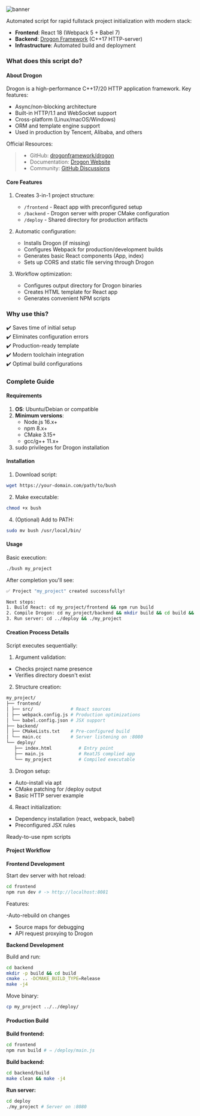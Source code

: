 ![banner](https://github.com/user-attachments/assets/3a55cba2-3988-4ab9-8093-857a17ffa455)

Automated script for rapid fullstack project initialization with modern stack:
- **Frontend**: React 18 (Webpack 5 + Babel 7)
- **Backend**: [Drogon Framework](https://github.com/drogonframework/drogon) (C++17 HTTP-server)
- **Infrastructure**: Automated build and deployment

### What does this script do?

#### About Drogon

Drogon is a high-performance C++17/20 HTTP application framework. Key features:

- Async/non-blocking architecture
- Built-in HTTP/1.1 and WebSocket support
- Cross-platform (Linux/macOS/Windows)
- ORM and template engine support
- Used in production by Tencent, Alibaba, and others

Official Resources:

> - GitHub: [drogonframework/drogon](https://github.com/drogonframework/drogon)
> - Documentation: [Drogon Website](https://drogon.org/)
> - Community: [GitHub Discussions](https://github.com/drogonframework/drogon/discussions)

#### Core Features
1. Creates 3-in-1 project structure:
   - `/frontend` - React app with preconfigured setup
   - `/backend` - Drogon server with proper CMake configuration
   - `/deploy` - Shared directory for production artifacts

2. Automatic configuration:
   - Installs Drogon (if missing)
   - Configures Webpack for production/development builds
   - Generates basic React components (App, index)
   - Sets up CORS and static file serving through Drogon

3. Workflow optimization:
   - Configures output directory for Drogon binaries
   - Creates HTML template for React app
   - Generates convenient NPM scripts

### Why use this?

✔️ Saves time of initial setup  
✔️ Eliminates configuration errors  
✔️ Production-ready template  
✔️ Modern toolchain integration  
✔️ Optimal build configurations

### Complete Guide

#### Requirements
1. **OS**: Ubuntu/Debian or compatible
2. **Minimum versions**:
   - Node.js 16.x+
   - npm 8.x+
   - CMake 3.15+
   - gcc/g++ 11.x+
3. sudo privileges for Drogon installation

#### Installation

1. Download script:

```bash
wget https://your-domain.com/path/to/bush
```

2. Make executable:
   
```bash
chmod +x bush
```

4. (Optional) Add to PATH:

```bash
sudo mv bush /usr/local/bin/
```
   
#### Usage

Basic execution:

```bash
./bush my_project
```

After completion you'll see:

```bash
✅ Project "my_project" created successfully!

Next steps:
1. Build React: cd my_project/frontend && npm run build
2. Compile Drogon: cd my_project/backend && mkdir build && cd build && cmake .. && make
3. Run server: cd ../deploy && ./my_project
```

#### Creation Process Details

Script executes sequentially:

1. Argument validation:

- Checks project name presence
- Verifies directory doesn't exist

2. Structure creation:
   
```bash
my_project/
├── frontend/
│ ├── src/              # React sources
│ ├── webpack.config.js # Production optimizations
│ └── babel.config.json # JSX support
├── backend/
│ ├── CMakeLists.txt    # Pre-configured build
│ └── main.cc           # Server listening on :8080
└── deploy/
   ├── index.html          # Entry point
   ├── main.js             # ReatJS complied app
   └── my_project          # Compiled executable
```

3. Drogon setup:

- Auto-install via apt
- CMake patching for /deploy output
- Basic HTTP server example

4. React initialization:

- Dependency installation (react, webpack, babel)
- Preconfigured JSX rules

Ready-to-use npm scripts

#### Project Workflow

**Frontend Development**

Start dev server with hot reload:

```bash
cd frontend
npm run dev # -> http://localhost:8081
```

Features:

-Auto-rebuild on changes
- Source maps for debugging
- API request proxying to Drogon

**Backend Development**

Build and run:

```bash
cd backend
mkdir -p build && cd build
cmake .. -DCMAKE_BUILD_TYPE=Release
make -j4
```

Move binary:

```bash
cp my_project ../../deploy/
```

#### Production Build

**Build frontend:**

```bash
cd frontend
npm run build # ⇒ /deploy/main.js
```

**Build backend:**

```bash
cd backend/build
make clean && make -j4
```

**Run server:**

```bash
cd deploy
./my_project # Server on :8080
```
